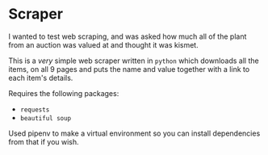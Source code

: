 # Scraper

I wanted to test web scraping, and was asked how much all of the plant from an auction was valued at and thought it was kismet.

This is a *very* simple web scraper written in `python` which downloads all the items, on all 9 pages and puts the name and value together with a link to each item's details.

Requires the following packages:

- `requests`
- `beautiful soup`

Used pipenv to make a virtual environment so you can install dependencies from that if you wish.